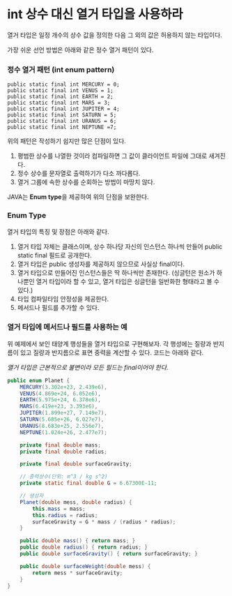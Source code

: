# int 상수 대신 열거 타입을 사용하라

열거 타입은 일정 개수의 상수 값을 정의한 다음 그 외의 값은 허용하지 않는 타입이다.


가장 쉬운 선언 방법은 아래와 같은 정수 열거 패턴이 있다.

### 정수 열거 패턴 (int enum pattern)
```
public static final int MERCURY = 0;
public static final int VENUS = 1;
public static final int EARTH = 2;
public static final int MARS = 3;
public static final int JUPITER = 4;
public static final int SATURN = 5;
public static final int URANUS = 6;
public static final int NEPTUNE =7;
```

위의 패턴은 작성하기 쉽지만 많은 단점이 있다.

1. 평범한 상수를 나열한 것이라 컴파일하면 그 값이 클라이언트 파일에 그대로 새겨진다.
2. 정수 상수를 문자열로 출력하기가 다소 까다롭다.
3. 열거 그룹에 속한 상수를 순회하는 방법이 마땅치 않다.


 JAVA는 **Enum type**을 제공하여 위의 단점을 보완한다.



### Enum Type

열거 타입의 특징 및 장점은 아래와 같다.

1. 열거 타입 자체는 클래스이며, 상수 하나당 자신의 인스턴스 하나씩 만들어 public static final 필드로 공개한다.
2. 열거 타입은 public 생성자를 제공하지 않으므로 사실상 final이다.
3. 열거 타입으로 만들어진 인스턴스들은 딱 하나씩만 존재한다.
(싱글턴은 원소가 하나뿐인 열거 타입이라 할 수 있고, 열거 타입은 싱글턴을 일반화한 형태라고 볼 수 있다.)
4. 타입 컴파일타임 안정성을 제공한다.
5. 메서드나 필드를 추가할 수 있다.


### 열거 타입에 메서드나 필드를 사용하는 예
위 예제에서 보인 태양계 행성들을 열거 타입으로 구현해보자.
각 행성에는 질량과 반지름이 있고 질량과 반지름으로 표면 중력을 계산할 수 있다.
코드는 아래와 같다.


*열거 타입은 근본적으로 불변이라 모든 필드는 final이어야 한다.*
```Java
public enum Planet {
    MERCURY(3.302e+23, 2.439e6),
    VENUS(4.869e+24, 6.052e6), 
    EARTH(5.975e+24, 6.378e6),
    MARS(6.419e+23, 3.393e6),
    JUPITER(1.899e+27, 7.149e7),
    SATURN(5.685e+26, 6.027e7),
    URANUS(8.683e+25, 2.556e7),
    NEPTUNE(1.024e+26, 2.477e7);

    private final double mass;
    private final double radius;

    private final double surfaceGravity;

    // 중력상수(단위: m^3 / kg s^2)
    private static final double G = 6.67300E-11;

    // 생성자
    Planet(double mess, double radius) {
        this.mass = mass;
        this.radius = radius;
        surfaceGravity = G * mass / (radius * radius);
    }

    public double mass() { return mass; }
    public double radius() { return radius; }
    public double surfaceGravity() { return surfaceGravity; }

    public double surfaceWeight(double mess) {
        return mess * surfaceGravity;
    }
}

```



